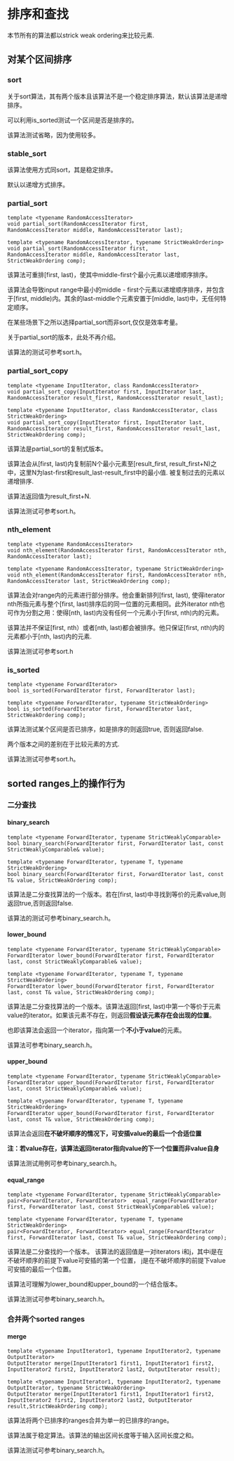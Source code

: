 # 排序和查找

本节所有的算法都以strick weak ordering来比较元素. 

## 对某个区间排序

### sort

关于sort算法，其有两个版本且该算法不是一个稳定排序算法，默认该算法是递增排序。

可以利用is_sorted测试一个区间是否是排序的。

该算法测试省略，因为使用较多。

### stable_sort

该算法使用方式同sort，其是稳定排序。

默认以递增方式排序。

### partial_sort

```
template <typename RandomAccessIterator>
void partial_sort(RandomAccessIterator first,
RandomAccessIterator middle, RandomAccessIterator last);

template <typename RandomAccessIterator, typename StrictWeakOrdering>
void partial_sort(RandomAccessIterator first,
RandomAccessIterator middle, RandomAccessIterator last, StrictWeakOrdering comp);

```

该算法可重排[first, last)，使其中middle-first个最小元素以递增顺序排序。

该算法会导致input range中最小的middle - first个元素以递增顺序排序，并包含于[first, middle)内。其余的last-middle个元素安置于[middle, last)中，无任何特定顺序。

在某些场景下之所以选择partial_sort而非sort,仅仅是效率考量。

关于partial_sort的版本，此处不再介绍。

该算法的测试可参考sort.h。

### partial_sort_copy

```
template <typename InputIterator, class RandomAccessIterator>
void partial_sort_copy(InputIterator first, InputIterator last,
RandomAccessIterator result_first, RandomAccessIterator result_last);

template <typename InputIterator, class RandomAccessIterator, class StrictWeakOrdering>
void partial_sort_copy(InputIterator first, InputIterator last,
RandomAccessIterator result_first, RandomAccessIterator result_last, StrictWeakOrdering comp);
```

该算法是partial_sort的复制式版本。 

该算法会从[first, last)内复制前N个最小元素至[result_first, result_first+N)之中，这里N为last-first和result_last-result_first中的最小值. 被复制过去的元素以递增排序.

该算法返回值为result_first+N.

该算法测试可参考sort.h。

### nth_element

```
template <typename RandomAccessIterator>
void nth_element(RandomAccessIterator first, RandomAccessIterator nth, RandomAccessIterator last);

template <typename RandomAccessIterator, typename StrictWeakOrdering>
void nth_element(RandomAccessIterator first, RandomAccessIterator nth, RandomAccessIterator last, StrictWeakOrdering comp);
```

该算法会对range内的元素进行部分排序。他会重新排列[first, last), 使得iterator nth所指元素与整个[first, last)排序后的同一位置的元素相同。此外iterator nth也可作为分割之用：使得[nth, last)内没有任何一个元素小于[first, nth)内的元素。

该算法并不保证[first, nth）或者[nth, last)都会被排序。他只保证[first, nth)内的元素都小于[nth, last)内的元素.

该算法测试可参考sort.h

### is_sorted

```
template <typename ForwardIterator>
bool is_sorted(ForwardIterator first, ForwardIterator last);

template <typename ForwardIterator, typename StrictWeakOrdering>
bool is_sorted(ForwardIterator first, ForwardIterator last, StrictWeakOrdering comp);
```

该算法测试某个区间是否已排序，如是排序的则返回true, 否则返回false.

两个版本之间的差别在于比较元素的方式.

该算法测试可参考sort.h。

## sorted ranges上的操作行为

### 二分查找

#### binary_search

```
template <typename ForwardIterator, typename StrictWeaklyComparable>
bool binary_search(ForwardIterator first, ForwardIterator last, const StrictWeaklyComparable& value);

template <typename ForwardIterator, typename T, typename StrictWeakOrdering>
bool binary_search(ForwardIterator first, ForwardIterator last, const T& value, StrictWeakOrdering comp);
```

该算法是二分查找算法的一个版本。若在[first, last)中寻找到等价的元素value,则返回true,否则返回false.

该算法的测试可参考binary_search.h。

#### lower_bound


```
template <typename ForwardIterator, typename StrictWeaklyComparable>
ForwardIterator lower_bound(ForwardIterator first, ForwardIterator last, const StrictWeaklyComparable& value);

template <typename ForwardIterator, typename T, typename StrictWeakOrdering>
ForwardIterator lower_bound(ForwardIterator first, ForwardIterator last, const T& value, StrictWeakOrdering comp);
```

该算法是二分查找算法的一个版本。该算法返回[first, last)中第一个等价于元素value的iterator。如果该元素不存在，则返回**假设该元素存在会出现的位置**。

也即该算法会返回一个iterator，指向第一个**不小于value**的元素。

该算法可参考binary_search.h。

#### upper_bound

```
template <typename ForwardIterator, typename StrictWeaklyComparable>
ForwardIterator upper_bound(ForwardIterator first, ForwardIterator last, const StrictWeaklyComparable& value);

template <typename ForwardIterator, typename T, typename StrictWeakOrdering>
ForwardIterator upper_bound(ForwardIterator first, ForwardIterator last, const T& value, StrictWeakOrdering comp);
```

该算法会返回**在不破坏顺序的情况下，可安插value的最后一个合适位置**

**注：若value存在，该算法返回iterator指向value的下一个位置而非value自身**

该算法测试用例可参考binary_search.h。

#### equal_range

```
template <typename ForwardIterator, typename StrictWeaklyComparable>
pair<ForwardIterator, ForwardIterator>  equal_range(ForwardIterator first, ForwardIterator last, const StrictWeaklyComparable& value);

template <typename ForwardIterator, typename T, typename StrictWeakOrdering>
pair<ForwardIterator, ForwardIterator> equal_range(ForwardIterator first, ForwardIterator last, const T& value, StrictWeakOrdering comp);
```

该算法是二分查找的一个版本。 该算法的返回值是一对iterators i和j，其中i是在不破坏顺序的前提下value可安插的第一个位置， j是在不破坏顺序的前提下value可安插的最后一个位置。

该算法可理解为lower_bound和upper_bound的一个结合版本。

该算法测试可参考binary_search.h。

### 合并两个sorted ranges

#### merge

```
template <typename InputIterator1, typename InputIterator2, typename OutputIterator>
OutputIterator merge(InputIterator1 first1, InputIterator1 first2, InputIterator2 first2, InputIterator2 last2, OutputIterator result);

template <typename InputIterator1, typename InputIterator2, typename OutputIterator, typename StrictWeakOrdering>
OutputIterator merge(InputIterator1 first1, InputIterator1 first2, InputIterator2 first2, InputIterator2 last2, OutputIterator result,StrictWeakOrdering comp);
```

该算法将两个已排序的ranges合并为单一的已排序的range。

该算法属于稳定算法。该算法的输出区间长度等于输入区间长度之和。

该算法测试可参考binary_search.h。

